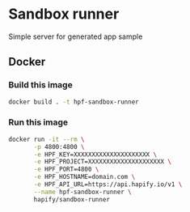 # Sandbox runner

Simple server for generated app sample

## Docker

### Build this image

```bash
docker build . -t hpf-sandbox-runner
```

### Run this image

```bash
docker run -it --rm \
       -p 4800:4800 \
       -e HPF_KEY=XXXXXXXXXXXXXXXXXXXXX \
       -e HPF_PROJECT=XXXXXXXXXXXXXXXXXXXXX \
       -e HPF_PORT=4800 \
       -e HPF_HOSTNAME=domain.com \
       -e HPF_API_URL=https://api.hapify.io/v1 \
       --name hpf-sandbox-runner \
       hapify/sandbox-runner
```
